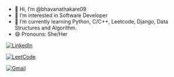 - 👋 Hi, I’m @bhavanathakare09
- 👀 I’m interested in Software Developer
- 🌱 I’m currently learning Python, C/C++, Leetcode, Django, Data Structures and Algorithm.
- 😄 Pronouns: She/Her


<!---
bhavanathakare09/bhavanathakare09 is a ✨ special ✨ repository because its `README.md` (this file) appears on your GitHub profile.
You can click the Preview link to take a look at your changes.
--->
<p>
  <a href="https://linkedin.com/in/bhavanathakare09" target="_blank">
    <img alt="LinkedIn" src="https://img.shields.io/badge/LinkedIn-0A66C2?style=for-the-badge&logo=linkedin&logoColor=white" />
  </a>
</p>
<p>
  <a href="https://leetcode.com/bhavanathakare09" target="_blank">
    <img alt="LeetCode" src="https://img.shields.io/badge/LeetCode-F89F1B?style=for-the-badge&logo=leetcode&logoColor=white" />
  </a>
</p>
<p>
  <a href="bhavanathakare09@gmail.com">
    <img alt="Gmail" src="https://img.shields.io/badge/Gmail-D14836?style=for-the-badge&logo=gmail&logoColor=white" />
  </a>
</p>
